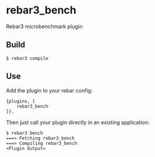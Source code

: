 rebar3_bench
=====

Rebar3 microbenchmark plugin

Build
-----

    $ rebar3 compile

Use
---

Add the plugin to your rebar config:

    {plugins, [
        rebar3_bench
    ]}.

Then just call your plugin directly in an existing application:


    $ rebar3 bench
    ===> Fetching rebar3_bench
    ===> Compiling rebar3_bench
    <Plugin Output>

